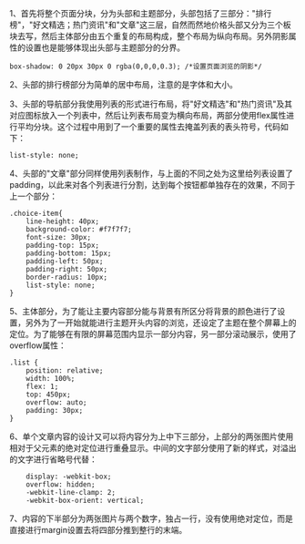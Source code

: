 1、首先将整个页面分块，分为头部和主题部分，头部包括了三部分："排行榜"，"好文精选；热门资讯"和"文章"这三层，自然而然地价格头部又分为三个板块去写，然后主体部分由五个重复的布局构成，整个布局为纵向布局。另外阴影属性的设置也是能够体现出头部与主题部分的分界。

```
box-shadow: 0 20px 30px 0 rgba(0,0,0,0.3); /*设置页面浏览的阴影*/
```

2、头部的排行榜部分为简单的居中布局，注意的是字体和大小。

3、头部的导航部分我使用列表的形式进行布局，将"好文精选"和"热门资讯"及其对应图标放入一个列表中，然后让列表布局变为横向布局，两部分使用flex属性进行平均分块。这个过程中用到了一个重要的属性去掩盖列表的表头符号，代码如下：

```
list-style: none;
```

4、头部的"文章"部分同样使用列表制作，与上面的不同之处为这里给列表设置了padding，以此来对各个列表进行分割，达到每个按钮都单独存在的效果，不同于上一个部分：

```
.choice-item{
    line-height: 40px;
    background-color: #f7f7f7;
    font-size: 30px;
    padding-top: 15px;
    padding-bottom: 15px;
    padding-left: 50px;
    padding-right: 50px;
    border-radius: 10px;
    list-style: none;
}
```

5、主体部分，为了能让主要内容部分能与背景有所区分将背景的颜色进行了设置，另外为了一开始就能进行主题开头内容的浏览，还设定了主题在整个屏幕上的定位。为了能够在有限的屏幕范围内显示一部分内容，另一部分滚动展示，使用了overflow属性：

```
.list {
    position: relative;
    width: 100%;
    flex: 1;
    top: 450px;
    overflow: auto;
    padding: 30px;
}
```

6、单个文章内容的设计又可以将内容分为上中下三部分，上部分的两张图片使用相对于父元素的绝对定位进行重叠显示。中间的文字部分使用了新的样式，对溢出的文字进行省略号代替：

```
    display: -webkit-box;
    overflow: hidden;
    -webkit-line-clamp: 2;
    -webkit-box-orient: vertical;
```

7、内容的下半部分为两张图片与两个数字，独占一行，没有使用绝对定位，而是直接进行margin设置去将四部分推到整行的末端。